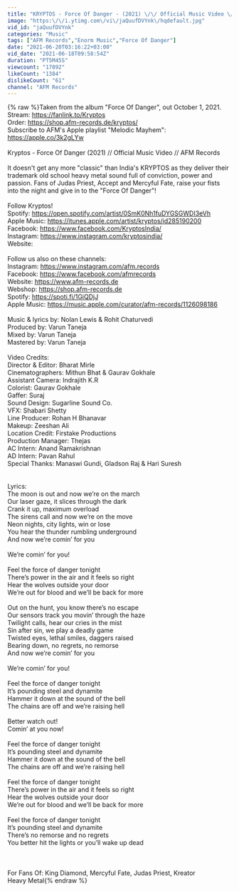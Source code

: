 ```yaml
---
title: "KRYPTOS - Force Of Danger - (2021) \/\/ Official Music Video \/\/ AFM Records"
image: "https:\/\/i.ytimg.com\/vi\/jaQuufDVYnk\/hqdefault.jpg"
vid_id: "jaQuufDVYnk"
categories: "Music"
tags: ["AFM Records","Enorm Music","Force Of Danger"]
date: "2021-06-20T03:16:22+03:00"
vid_date: "2021-06-18T09:58:54Z"
duration: "PT5M45S"
viewcount: "17892"
likeCount: "1384"
dislikeCount: "61"
channel: "AFM Records"
---
```

{% raw %}Taken from the album &quot;Force Of Danger&quot;, out October 1, 2021.<br />Stream: <a rel="nofollow" target="blank" href="https://fanlink.to/Kryptos">https://fanlink.to/Kryptos</a><br />Order: <a rel="nofollow" target="blank" href="https://shop.afm-records.de/kryptos/">https://shop.afm-records.de/kryptos/</a><br />Subscribe to AFM's Apple playlist &quot;Melodic Mayhem&quot;: <a rel="nofollow" target="blank" href="https://apple.co/3k2gLYw">https://apple.co/3k2gLYw</a><br /><br />Kryptos - Force Of Danger (2021) // Official Music Video // AFM Records<br /><br />It doesn't get any more &quot;classic&quot; than India's KRYPTOS as they deliver their trademark old school heavy metal sound full of conviction, power and passion. Fans of Judas Priest, Accept and Mercyful Fate, raise your fists into the night and give in to the &quot;Force Of Danger&quot;!<br /><br />Follow Kryptos!<br />Spotify: <a rel="nofollow" target="blank" href="https://open.spotify.com/artist/0SmK0Nh1fuDYGSGWDI3eVh">https://open.spotify.com/artist/0SmK0Nh1fuDYGSGWDI3eVh</a><br />Apple Music: <a rel="nofollow" target="blank" href="https://itunes.apple.com/artist/kryptos/id285190200">https://itunes.apple.com/artist/kryptos/id285190200</a><br />Facebook: <a rel="nofollow" target="blank" href="https://www.facebook.com/KryptosIndia/">https://www.facebook.com/KryptosIndia/</a><br />Instagram: <a rel="nofollow" target="blank" href="https://www.instagram.com/kryptosindia/">https://www.instagram.com/kryptosindia/</a><br />Website:<br /><br />Follow us also on these channels:<br />Instagram: <a rel="nofollow" target="blank" href="https://www.instagram.com/afm.records">https://www.instagram.com/afm.records</a><br />Facebook: <a rel="nofollow" target="blank" href="https://www.facebook.com/afmrecords">https://www.facebook.com/afmrecords</a><br />Website: <a rel="nofollow" target="blank" href="https://www.afm-records.de">https://www.afm-records.de</a><br />Webshop: <a rel="nofollow" target="blank" href="https://shop.afm-records.de">https://shop.afm-records.de</a><br />Spotify: <a rel="nofollow" target="blank" href="https://spoti.fi/1GiQDjJ">https://spoti.fi/1GiQDjJ</a><br />Apple Music: <a rel="nofollow" target="blank" href="https://music.apple.com/curator/afm-records/1126098186">https://music.apple.com/curator/afm-records/1126098186</a><br /><br />Music &amp; lyrics by: Nolan Lewis &amp; Rohit Chaturvedi<br />Produced by: Varun Taneja<br />Mixed by: Varun Taneja<br />Mastered by: Varun Taneja<br /><br />Video Credits:<br />Director &amp; Editor: Bharat Mirle<br />Cinematographers: Mithun Bhat &amp; Gaurav Gokhale<br />Assistant Camera: Indrajith K.R<br />Colorist: Gaurav Gokhale<br />Gaffer: Suraj <br />Sound Design: Sugarline Sound Co. <br />VFX: Shabari Shetty<br />Line Producer: Rohan H Bhanavar<br />Makeup: Zeeshan Ali<br />Location Credit: Firstake Productions<br />Production Manager: Thejas<br />AC Intern: Anand Ramakrishnan<br />AD Intern: Pavan Rahul<br />Special Thanks: Manaswi Gundi, Gladson Raj &amp; Hari Suresh<br /><br /><br />Lyrics:<br />The moon is out and now we’re on the march<br />Our laser gaze, it slices through the dark<br />Crank it up, maximum overload<br />The sirens call and now we’re on the move<br />Neon nights, city lights, win or lose<br />You hear the thunder rumbling underground<br />And now we’re comin’ for you<br /><br />We’re comin’ for you!<br /><br />Feel the force of danger tonight<br />There’s power in the air and it feels so right<br />Hear the wolves outside your door<br />We’re out for blood and we’ll be back for more<br /><br />Out on the hunt, you know there’s no escape<br />Our sensors track you movin’ through the haze<br />Twilight calls, hear our cries in the mist<br />Sin after sin, we play a deadly game<br />Twisted eyes, lethal smiles, daggers raised<br />Bearing down, no regrets, no remorse<br />And now we’re comin’ for you<br /><br />We’re comin’ for you!<br /><br />Feel the force of danger tonight<br />It’s pounding steel and dynamite<br />Hammer it down at the sound of the bell<br />The chains are off and we’re raising hell<br /><br />Better watch out!<br />Comin’ at you now!<br /><br />Feel the force of danger tonight<br />It’s pounding steel and dynamite<br />Hammer it down at the sound of the bell<br />The chains are off and we’re raising hell<br /><br />Feel the force of danger tonight<br />There’s power in the air and it feels so right<br />Hear the wolves outside your door<br />We’re out for blood and we’ll be back for more<br /><br />Feel the force of danger tonight<br />It’s pounding steel and dynamite<br />There’s no remorse and no regrets<br />You better hit the lights or you’ll wake up dead<br /><br /><br /><br />For Fans Of: King Diamond, Mercyful Fate, Judas Priest, Kreator<br />Heavy Metal{% endraw %}

